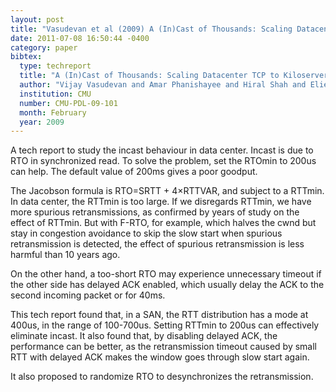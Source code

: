 ```yaml
---
layout: post
title: "Vasudevan et al (2009) A (In)Cast of Thousands: Scaling Datacenter TCP to Kiloservers and Gigabits (CMU TR)"
date: 2011-07-08 16:50:44 -0400
category: paper
bibtex:
  type: techreport
  title: "A (In)Cast of Thousands: Scaling Datacenter TCP to Kiloservers and Gigabits"
  author: "Vijay Vasudevan and Amar Phanishayee and Hiral Shah and Elie Krevat and David G. Andersen and Gregory R. Ganger and Garth A. Gibson"
  institution: CMU
  number: CMU-PDL-09-101
  month: February
  year: 2009
---
```

A tech report to study the incast behaviour in data center. Incast is due to
RTO in synchronized read. To solve the problem, set the RTOmin to 200us can
help. The default value of 200ms gives a poor goodput.

The Jacobson formula is RTO=SRTT + 4×RTTVAR, and subject to a RTTmin. In data
center, the RTTmin is too large. If we disregards RTTmin, we have more spurious
retransmissions, as confirmed by years of study on the effect of RTTmin. But
with F-RTO, for example, which halves the cwnd but stay in congestion avoidance
to skip the slow start when spurious retransmission is detected, the effect of
spurious retransmission is less harmful than 10 years ago.

On the other hand, a too-short RTO may experience unnecessary timeout if the
other side has delayed ACK enabled, which usually delay the ACK to the second
incoming packet or for 40ms.

This tech report found that, in a SAN, the RTT distribution has a mode at
400us, in the range of 100-700us. Setting RTTmin to 200us can effectively
eliminate incast. It also found that, by disabling delayed ACK, the performance
can be better, as the retransmission timeout caused by small RTT with delayed
ACK makes the window goes through slow start again.

It also proposed to randomize RTO to desynchronizes the retransmission.
